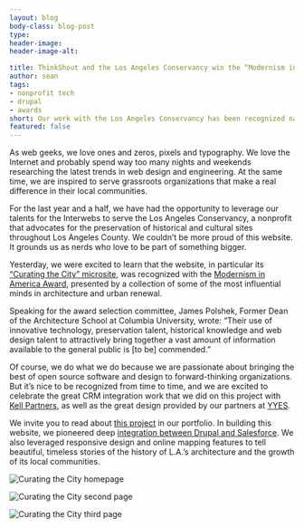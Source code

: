 ```yaml
---
layout: blog
body-class: blog-post
type:
header-image:
header-image-alt:

title: ThinkShout and the Los Angeles Conservancy win the “Modernism in America Award”
author: sean
tags:
- nonprofit tech
- drupal
- awards
short: Our work with the Los Angeles Conservancy has been recognized nationally.
featured: false
---
```


As web geeks, we love ones and zeros, pixels and typography. We love the Internet and probably spend way too many nights and weekends researching the latest trends in web design and engineering. At the same time, we are inspired to serve grassroots organizations that make a real difference in their local communities.

For the last year and a half, we have had the opportunity to leverage our talents for the Interwebs to serve the Los Angeles Conservancy, a nonprofit that advocates for the preservation of historical and cultural sites throughout Los Angeles County. We couldn’t be more proud of this website. It grounds us as nerds who love to be part of something bigger.

Yesterday, we were excited to learn that the website, in particular its [“Curating the City” microsite](https://www.laconservancy.org/modern/), was recognized with the [Modernism in America Award](http://docomomo-us.org/programs/awards/), presented by a collection of some of the most influential minds in architecture and urban renewal.

Speaking for the award selection committee, James Polshek, Former Dean of the Architecture School at Columbia University, wrote: “Their use of innovative technology, preservation talent, historical knowledge and web design talent to attractively bring together a vast amount of information available to the general public is [to be] commended.”

Of course, we do what we do because we are passionate about bringing the best of open source software and design to forward-thinking organizations. But it’s nice to be recognized from time to time, and we are excited to celebrate the great CRM integration work that we did on this project with [Kell Partners](http://www.kellpartners.com/), as well as the great design provided by our partners at [YYES](http://www.yyes.org/).

We invite you to read about [this project](http://thinkshout.com/work/la-conservancy/) in our portfolio. In building this website, we pioneered deep [integration between Drupal and Salesforce](http://thinkshout.com/blog/2014/01/tauno/rebuilding-los-angeles-conservancy-website-power-salesforce/). We also leveraged responsive design and online mapping features to tell beautiful, timeless stories of the history of L.A.’s architecture and the growth of its local communities.

![Curating the City homepage](/assets/images/blog/lac_screenshot1.png "Curating the City homepage")

![Curating the City second page](/assets/images/blog/lac_screenshot2.png "Curating the City second page")

![Curating the City third page](/assets/images/blog/lac_screenshot3.png "Curating the City third page")
